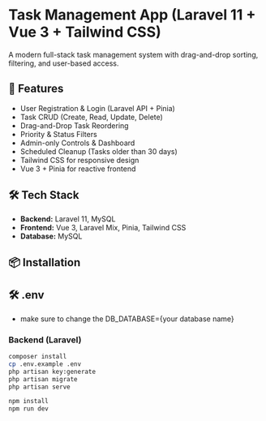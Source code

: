 # Task Management App (Laravel 11 + Vue 3 + Tailwind CSS)

A modern full-stack task management system with drag-and-drop sorting, filtering, and user-based access.

## 🚀 Features

- User Registration & Login (Laravel API + Pinia)
- Task CRUD (Create, Read, Update, Delete)
- Drag-and-Drop Task Reordering
- Priority & Status Filters
- Admin-only Controls & Dashboard
- Scheduled Cleanup (Tasks older than 30 days)
- Tailwind CSS for responsive design
- Vue 3 + Pinia for reactive frontend

## 🛠 Tech Stack

- **Backend:** Laravel 11, MySQL
- **Frontend:** Vue 3, Laravel Mix, Pinia, Tailwind CSS
- **Database:** MySQL

## 📦 Installation

## 🛠 .env
- make sure to change the DB_DATABASE={your database name}

### Backend (Laravel)

```bash
composer install
cp .env.example .env
php artisan key:generate
php artisan migrate
php artisan serve

npm install
npm run dev
